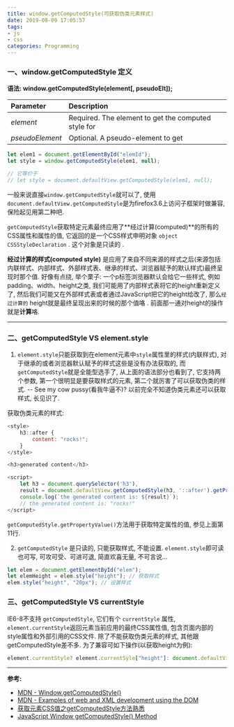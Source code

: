 ```yaml
---
title: window.getComputedStyle(可获取伪类元素样式)
date: 2019-08-09 17:05:57
tags: 
- js
- css
categories: Programming	
---
```


### 一、window.getComputedStyle 定义

**语法: window.getComputedStyle(element[, pseudoElt]);**

| Parameter       | Description                                         |
| :-------------- | :-------------------------------------------------- |
| *element*       | Required. The element to get the computed style for |
| *pseudoElement* | Optional. A pseudo-element to get                   |

```javascript
let elem1 = document.getElementById("elemId");
let style = window.getComputedStyle(elem1, null);

// 它等价于
// let style = document.defaultView.getComputedStyle(elem1, null);
```

一般来说直接`window.getComputedStyle`就可以了, 使用`document.defaultView.getComputedStyle`是为firefox3.6上访问子框架时做兼容, 保险起见用第二种吧.

`getComputedStyle`获取特定元素最终应用了**经过计算(computed)**的所有的CSS属性和属性的值, 它返回的是一个CSS样式申明对象 `object CSSStyleDeclaration` . 这个对象是只读的 .

**经过计算的样式(computed style)** 是应用了来自不同来源的样式之后(来源包括内联样式、内部样式、外部样式表、继承的样式、浏览器赋予的默认样式)最终呈现时那个值. 好像有点绕, 举个栗子: 一个p标签浏览器默认会给它一些样式, 例如padding、width、height之类, 我们可能用了内部样式表将它的height重新定义了, 然后我们可能又在外部样式表或者通过JavaScript把它的height给改了, 那么`经过计算的` height就是最终呈现出来的时候的那个值咯 . 前面那一通对height的操作就是**计算**咯.

--------

### 二、getComputedStyle VS element.style

1. `element.style`只能获取到在element元素中`style`属性里的样式(内联样式), 对于继承的或者浏览器默认赋予的样式这些是没有办法获取的, 而`getComputedStyle`就是全能型选手了, 从上面的语法部分也看到了, 它支持两个参数, 第一个很明显是要获取样式的元素, 第二个就厉害了可以获取伪类的样式. -- See my cow pussy(看我牛逼不)? 以前完全不知道伪类元素还可以获取样式, 长见识了.

获取伪类元素的样式:

```javascript
<style>
    h3::after {
        content: "rocks!";
    }
</style>

<h3>generated content</h3> 

<script>
    let h3 = document.querySelector('h3'), 
    result = document.defaultView.getComputedStyle(h3, '::after').getPropertyValue("content");
    console.log(`the generated content is: ${result}`); 
    // the generated content is: "rocks!"
</script>
```

`getComputedStyle.getPropertyValue()`方法用于获取特定属性的值,  参见上面第11行.

2. `getComputedStyle` 是只读的, 只能获取样式, 不能设置. `element.style`即可读也可写, 可攻可受、可进可退, 简直欢喜无量, 不可言说...

```javascript
let elem = document.getElementById("elem");
let elemHeight = elem.style("height"); // 获取样式
elem.style("height", "20px"); // 设置样式
```

### 三、getComputedStyle VS currentStyle

IE6-8不支持 `getComputedStyle`, 它们有个 `currentStyle` 属性, `element.currentStyle`返回元素当前应用的最终CSS属性值, 包含页面内部的style属性和外部引用的CSS文件. 除了不能获取伪类元素的样式, 其他跟getComputedStyle差不多. 为了兼容可如下操作(以获取height为例):

```javascript
element.currentStyle? element.currentSyle["height"]: document.defaultView.getComputedStyle(element, null).getProperty("height");
```

--------

**参考:**

+ [MDN \- Window.getComputedStyle()](https://developer.mozilla.org/zh-CN/docs/Web/API/Window/getComputedStyle)
+ [MDN \- Examples of web and XML development using the DOM](https://developer.mozilla.org/en-US/docs/Web/API/Document_Object_Model/Examples)
+ [获取元素CSS值之getComputedStyle方法熟悉](https://www.zhangxinxu.com/wordpress/2012/05/getcomputedstyle-js-getpropertyvalue-currentstyle/)  
+ [JavaScript Window getComputedStyle() Method](https://www.w3schools.com/jsref/jsref_getcomputedstyle.asp)



